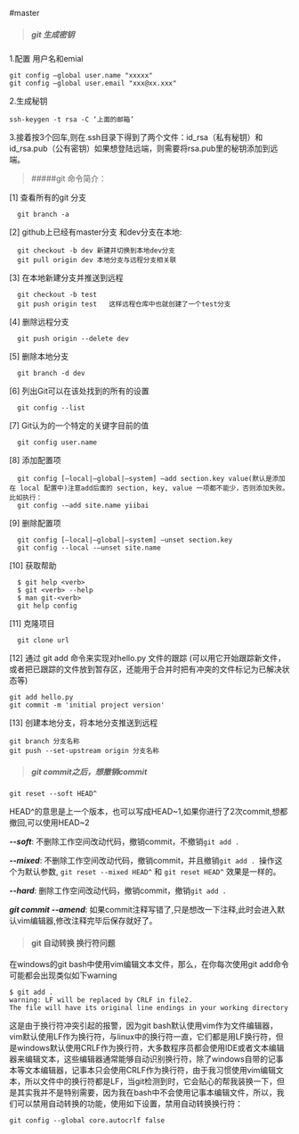 #master

> ##### git 生成密钥

1.配置 用户名和emial

```
git config –global user.name "xxxxx"
git config –global user.email "xxx@xx.xxx"
```
2.生成秘钥

```
ssh-keygen -t rsa -C ‘上面的邮箱’
```

3.接着按3个回车,则在.ssh目录下得到了两个文件：id_rsa（私有秘钥）和id_rsa.pub（公有密钥）如果想登陆远端，则需要将rsa.pub里的秘钥添加到远端。

	
> #####git 命令简介：

[1] 查看所有的git 分支
```
  git branch -a
```

[2] github上已经有master分支 和dev分支在本地:
```
  git checkout -b dev 新建并切换到本地dev分支
  git pull origin dev 本地分支与远程分支相关联

```

[3] 在本地新建分支并推送到远程
```
  git checkout -b test
  git push origin test   这样远程仓库中也就创建了一个test分支
```

[4] 删除远程分支
```
  git push origin --delete dev
```

[5] 删除本地分支
```
  git branch -d dev
```

[6] 列出Git可以在该处找到的所有的设置
```
  git config --list
```

[7] Git认为的一个特定的关键字目前的值
```
  git config user.name
```

[8] 添加配置项 
```
  git config [–local|–global|–system] –add section.key value(默认是添加在 local 配置中)注意add后面的 section, key, value 一项都不能少，否则添加失败。比如执行：
  git config -–add site.name yiibai
```

[9] 删除配置项
```
  git config [–local|–global|–system] –unset section.key
  git config --local -–unset site.name
```

[10] 获取帮助
```
  $ git help <verb>
  $ git <verb> --help
  $ man git-<verb>
  git help config
```

[11] 克隆项目
```
  git clone url
``` 

[12] 通过 git add 命令来实现对hello.py 文件的跟踪 (可以用它开始跟踪新文件，或者把已跟踪的文件放到暂存区，还能用于合并时把有冲突的文件标记为已解决状态等)
```
git add hello.py
git commit -m 'initial project version'
```

[13] 创建本地分支，将本地分支推送到远程

```
git branch 分支名称
git push --set-upstream origin 分支名称
``` 

> ##### git commit之后，想撤销commit

```
git reset --soft HEAD^
```
HEAD^的意思是上一个版本，也可以写成HEAD~1,如果你进行了2次commit,想都撤回,可以使用HEAD~2

***--soft***: 不删除工作空间改动代码，撤销commit，不撤销```git add .```

***--mixed***: 不删除工作空间改动代码，撤销commit，并且撤销```git add . ```操作这个为默认参数, ```git reset --mixed HEAD^``` 和 ```git reset HEAD^``` 效果是一样的。

***--hard***: 删除工作空间改动代码，撤销commit，撤销```git add .```

***git commit --amend***: 如果commit注释写错了,只是想改一下注释,此时会进入默认vim编辑器,修改注释完毕后保存就好了。

> #### git 自动转换 换行符问题
在windows的git bash中使用vim编辑文本文件，那么，在你每次使用git add命令可能都会出现类似如下warning
```
$ git add .
warning: LF will be replaced by CRLF in file2.
The file will have its original line endings in your working directory
```
这是由于换行符冲突引起的报警，因为git bash默认使用vim作为文件编辑器，vim默认使用LF作为换行符，与linux中的换行符一直，它们都是用LF换行符，但是windows默认使用CRLF作为换行符，大多数程序员都会使用IDE或者文本编辑器来编辑文本，这些编辑器通常能够自动识别换行符，除了windows自带的记事本等文本编辑器，记事本只会使用CRLF作为换行符，由于我习惯使用vim编辑文本，所以文件中的换行符都是LF，当git检测到时，它会贴心的帮我装换一下，但是其实我并不是特别需要，因为我在bash中不会使用记事本编辑文件，所以，我们可以禁用自动转换的功能，使用如下设置，禁用自动转换换行符：

``` git config --global core.autocrlf false ```